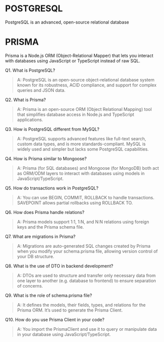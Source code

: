 
# POSTGRESQL
PostgreSQL is an advanced, open-source relational database


# PRISMA

Prisma is a Node.js ORM (Object-Relational Mapper) that lets you interact with databases using JavaScript or TypeScript instead of raw SQL.


Q1. What is PostgreSQL?
> A: PostgreSQL is an open-source object-relational database system known for its robustness, ACID compliance, and support for complex queries and JSON data.

Q2. What is Prisma?
> A: Prisma is an open-source ORM (Object Relational Mapping) tool that simplifies database access in Node.js and TypeScript applications.

Q3. How is PostgreSQL different from MySQL?
> A: PostgreSQL supports advanced features like full-text search, custom data types, and is more standards-compliant. MySQL is widely used and simpler but lacks some PostgreSQL capabilities.

Q4. How is Prisma similar to Mongoose?
> A: Prisma (for SQL databases) and Mongoose (for MongoDB) both act as ORM/ODM layers to interact with databases using models in JavaScript/TypeScript.

 Q5. How do transactions work in PostgreSQL?
> A: You can use BEGIN, COMMIT, ROLLBACK to handle transactions. SAVEPOINT allows partial rollbacks using ROLLBACK TO.

Q6. How does Prisma handle relations?
> A: Prisma models support 1:1, 1:N, and N:N relations using foreign keys and the Prisma schema file.

Q7. What are migrations in Prisma?
> A: Migrations are auto-generated SQL changes created by Prisma when you modify your schema.prisma file, allowing version control of your DB structure.

Q8. What is the use of DTO in backend development?
> A: DTOs are used to structure and transfer only necessary data from one layer to another (e.g. database to frontend) to ensure separation of concerns.

Q9. What is the role of schema.prisma file?
>A: It defines the models, their fields, types, and relations for the Prisma ORM. It’s used to generate the Prisma Client.

Q10. How do you use Prisma Client in your code?
> A: You import the PrismaClient and use it to query or manipulate data in your database using JavaScript/TypeScript.
